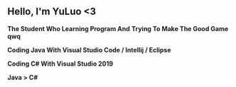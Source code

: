 ## **Hello, I'm YuLuo <3**

**The Student Who Learning Program And**
**Trying To Make The Good Game qwq**

**Coding Java With Visual Studio Code / Intellij / Eclipse**

**Coding C# With Visual Studio 2019**

**Java > C#**

